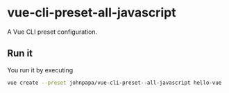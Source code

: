 # vue-cli-preset-all-javascript

A Vue CLI preset configuration.

## Run it

You run it by executing 

```bash
vue create --preset johnpapa/vue-cli-preset--all-javascript hello-vue
```


